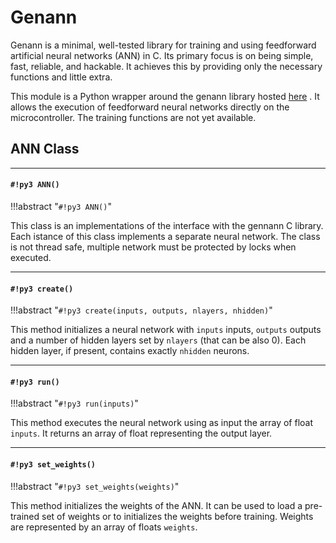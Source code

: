 # Genann

Genann is a minimal, well-tested library for training and using feedforward artificial neural networks (ANN) in C. Its primary focus is on being simple, fast, reliable, and hackable. It achieves this by providing only the necessary functions and little extra.

This module is a Python wrapper around the genann library hosted [here](https://github.com/codeplea/genann) . It allows the execution of feedforward neural networks directly on the microcontroller. The training functions are not yet available.

## ANN Class


---
#### `#!py3 ANN()`

!!!abstract "`#!py3 ANN()`"

This class is an implementations of the interface with the gennann C library.
Each istance of this class implements a separate neural network. The class is not thread safe,
multiple network must be protected by locks when executed.


---
#### `#!py3 create()`

!!!abstract "`#!py3 create(inputs, outputs, nlayers, nhidden)`"

This method initializes a neural network with `inputs` inputs, `outputs` outputs and a number of hidden layers
set by `nlayers` (that can be also 0). Each hidden layer, if present, contains exactly `nhidden` neurons.


---
#### `#!py3 run()`

!!!abstract "`#!py3 run(inputs)`"

This method executes the neural network using as input the array of float `inputs`.
It returns an array of float representing the output layer.


---
#### `#!py3 set_weights()`

!!!abstract "`#!py3 set_weights(weights)`"

This method initializes the weights of the ANN. It can be used to load a pre-trained set of weights or to
initializes the weights before training. Weights are represented by an array of floats `weights`.

